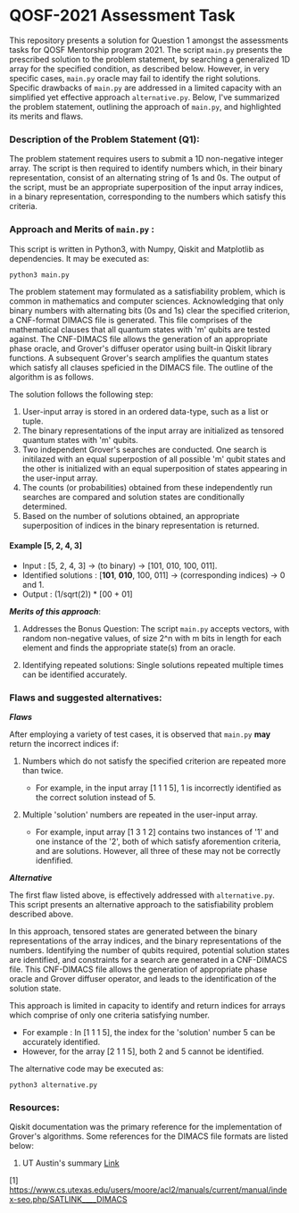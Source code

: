 # QOSF-2021 Assessment Task

This repository presents a solution for Question 1 amongst the assessments tasks for QOSF Mentorship program 2021. The script ```main.py``` presents the prescribed solution to the problem statement, by searching a generalized 1D array for the specified condition, as described below. However, in very specific cases, ```main.py``` oracle may fail to identify the right solutions. Specific drawbacks of ```main.py``` are addressed in a limited capacity with an simplified yet effective approach ```alternative.py```. Below, I've summarized the problem statement, outlining the approach of ```main.py```, and highlighted its merits and flaws. 

### Description of the Problem Statement (Q1):

The problem statement requires users to submit a 1D non-negative integer array. The script is then required to identify numbers which, in their binary representation, consist of an alternating string of 1s and 0s. The output of the script, must be an appropriate superposition of the input array indices, in a binary representation, corresponding to the numbers which satisfy this criteria.

### Approach and Merits of ```main.py``` :

This script is written in Python3, with Numpy, Qiskit and Matplotlib as dependencies. It may be executed as:
```
python3 main.py
```

The problem statement may formulated as a satisfiability problem, which is common in mathematics and computer sciences. Acknowledging that only binary numbers with alternating bits (0s and 1s) clear the specified criterion, a CNF-format DIMACS file is generated. This file comprises of the mathematical clauses that all quantum states with 'm' qubits are tested against. The CNF-DIMACS file allows the generation of an appropriate phase oracle, and Grover's diffuser operator using built-in Qiskit library functions. A subsequent Grover's search amplifies the quantum states which satisfy all clauses speficied in the DIMACS file. The outline of the algorithm is as follows. 

The solution follows the following step:
1. User-input array is stored in an ordered data-type, such as a list or tuple. 
2. The binary representations of the input array are initialized as tensored quantum states with 'm' qubits.
3. Two independent Grover's searches are conducted. One search is initilazed with an equal superpostion of all possible 'm' qubit states and the other is initialized with an equal superposition of states appearing in the user-input array.
4. The counts (or probabilities) obtained from these independently run searches are compared and solution states are conditionally determined.
5. Based on the number of solutions obtained, an appropriate superposition of indices in the binary representation is returned. 

 #### Example [5, 2, 4, 3]

- Input : [5, 2, 4, 3] &#8594; (to binary) &#8594; [101, 010, 100, 011].
- Identified solutions : [**101**, **010**, 100, 011] &#8594; (corresponding indices) &#8594; 0 and 1.
- Output : (1/sqrt(2)) * [00 + 01]

_**Merits of this approach**_:

1. Addresses the Bonus Question: The script ```main.py``` accepts vectors, with random non-negative values, of size 2^n with m bits in length for each element and finds the appropriate state(s) from an oracle.
 
2. Identifying repeated solutions: Single solutions repeated multiple times can be identified accurately.

### Flaws and suggested alternatives:

_**Flaws**_ 

After employing a variety of test cases, it is observed that ```main.py``` **may** return the incorrect indices if:

1. Numbers which do not satisfy the specified criterion are repeated more than twice. 
    - For example, in the input array [1 1 1 5], 1 is incorrectly identified as the correct solution instead of 5.

2. Multiple 'solution' numbers are repeated in the user-input array. 
    - For example, input array [1 3 1 2] contains two instances of '1' and one instance of the '2', both of which satisfy aforemention criteria, and are solutions. However, all three of these may not be correctly idenfified. 

_**Alternative**_

The first flaw listed above, is effectively addressed with ```alternative.py```. This script presents an alternative approach to the satisfiability problem described above.

In this approach, tensored states are generated between the binary representations of the array indices, and the binary representations of the numbers. Identifying the number of qubits required, potential solution states are identified, and constraints for a search are generated in a CNF-DIMACS file. This CNF-DIMACS file allows the generation of appropriate phase oracle and Grover diffuser operator, and leads to the identification of the solution state.

This approach is limited in capacity to identify and return indices for arrays which comprise of only one criteria satisfying number.

- For example : In [1 1 1 5], the index for the 'solution' number 5 can be accurately identified. 
- However, for the array [2 1 1 5], both 2 and 5 cannot be identified.

The alternative code may be executed as:
```
python3 alternative.py
```

### Resources:

Qiskit documentation was the primary reference for the implementation of Grover's algorithms. Some references for the DIMACS file formats are listed below:

1. UT Austin's summary [Link](1)

[1] https://www.cs.utexas.edu/users/moore/acl2/manuals/current/manual/index-seo.php/SATLINK____DIMACS